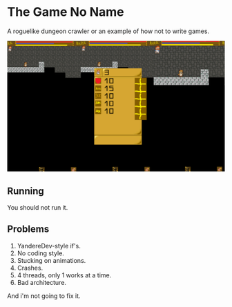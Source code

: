 # The Game No Name
A roguelike dungeon crawler or an example of how not to write games.

![](.git_pictures/first_pic.png) 

## Running

You should not run it.

## Problems

1. YandereDev-style if's.
2. No coding style.
3. Stucking on animations.
4. Crashes.
5. 4 threads, only 1 works at a time.
6. Bad architecture.

And i'm not going to fix it.